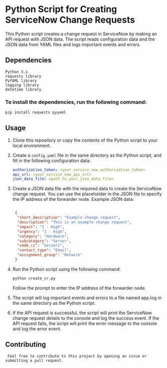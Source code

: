 # Python Script for Creating ServiceNow Change Requests


This Python script creates a change request in ServiceNow by making an API request with JSON data. The script reads configuration data and the JSON data from YAML files and logs important events and errors.

## Dependencies

```
Python 3.x
requests library
PyYAML library
logging library
datetime library
```

### To install the dependencies, run the following command:

```bash
pip install requests pyyaml
```

## Usage

   1. Clone this repository or copy the contents of the Python script to your local environment.

   2. Create a `config.yaml` file in the same directory as the Python script, and fill in the following configuration data:

      ```yaml
      authorization_token: <your_service_now_authorization_token>
      api_url: <your_service_now_api_url>
      json_data_file: <path_to_your_json_data_file>
      ```

   3. Create a JSON data file with the required data to create the ServiceNow change request. You can use the <forwarder-node-ip> placeholder in the JSON file to specify the IP address of the forwarder node. Example JSON data:

      ```json

       {
        "short_description": "Example change request",
        "description": "This is an example change request",
        "impact": "1 - High",
        "urgency": "1 - High",
        "category": "Hardware",
        "subcategory": "Server",
        "cmdb_ci": "Server1",
        "contact_type": "Email",
        "assignment_group": "Network"
       }  
      ```
 
   4. Run the Python script using the following command:
      ```bash
      python create_cr.py
      ```

      Follow the prompt to enter the IP address of the forwarder node.

   5. The script will log important events and errors to a file named app.log in the same directory as the Python script.

   6. If the API request is successful, the script will print the ServiceNow change request details to the console and log the success event. If the API request fails, the script will print the error message to the console and log the error event.

## Contributing

     Feel free to contribute to this project by opening an issue or submitting a pull request.